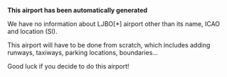 **This airport has been automatically generated**

We have no information about LJBO[*] airport other than its name, ICAO and location (SI).

This airport will have to be done from scratch, which includes adding runways, taxiways, parking locations, boundaries...

Good luck if you decide to do this airport!